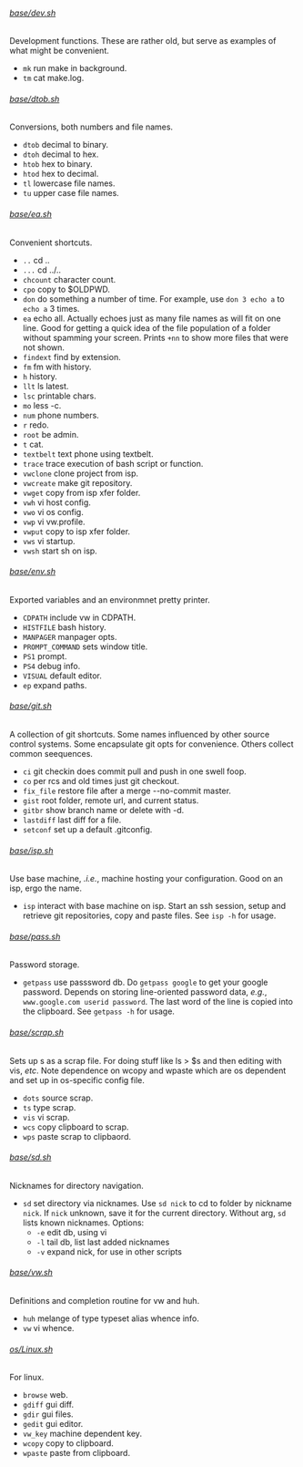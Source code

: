 
###### [base/dev.sh](master/base/dev.sh)
Development functions. These are rather old, but serve as
examples of what might be convenient.
* `mk`  run make in background.
* `tm`  cat make.log.

###### [base/dtob.sh](master/base/dtob.sh)
Conversions, both numbers and file names.
* `dtob`  decimal to binary.
* `dtoh`  decimal to hex.
* `htob`  hex to binary.
* `htod`  hex to decimal.
* `tl`  lowercase file names.
* `tu`   upper case file names.

###### [base/ea.sh](master/base/ea.sh)
Convenient shortcuts.
* `..`  cd ..
* `...`  cd ../..
* `chcount`  character count.
* `cpo`  copy to $OLDPWD.
* `don`  do something a number of time.
For example, use `don 3 echo a` to `echo a` 3 times.
* `ea`  echo all.
Actually echoes just as many file names as will fit on one line.
Good for getting a quick idea of the file population of a folder
without spamming your screen.  Prints `+nn` to show more files
that were not shown.
* `findext`  find by extension.
* `fm`  fm with history.
* `h`  history.
* `llt`  ls latest.
* `lsc`  printable chars.
* `mo`  less -c.
* `num`  phone numbers.
* `r`  redo.
* `root`  be admin.
* `t`  cat.
* `textbelt`  text phone using textbelt.
* `trace`  trace execution of bash script or function.
* `vwclone`  clone project from isp.
* `vwcreate`  make git repository.
* `vwget`  copy from isp xfer folder.
* `vwh`  vi host config.
* `vwo`  vi os config.
* `vwp`  vi vw.profile.
* `vwput`  copy to isp xfer folder.
* `vws`  vi startup.
* `vwsh`  start sh on isp.

###### [base/env.sh](master/base/env.sh)
Exported variables and an environmnet pretty printer.
* `CDPATH`  include vw in CDPATH.
* `HISTFILE`  bash history.
* `MANPAGER`  manpager opts.
* `PROMPT_COMMAND`  sets window title.
* `PS1`  prompt.
* `PS4`  debug info.
* `VISUAL`  default editor.
* `ep`  expand paths.

###### [base/git.sh](master/base/git.sh)
A collection of git shortcuts.  Some names influenced by other source
control systems.  Some encapsulate git opts for convenience.  Others
collect common seequences.
* `ci`  git checkin does commit pull and push in one swell foop.
* `co`  per rcs and old times just git checkout.
* `fix_file`  restore file after a merge --no-commit master.
* `gist`  root folder, remote url, and current status.
* `gitbr`  show branch name or delete with -d.
* `lastdiff`  last diff for a file.
* `setconf`  set up a default .gitconfig.

###### [base/isp.sh](master/base/isp.sh)
Use base machine, *.i.e.*, machine hosting your configuration.  Good on
an isp, ergo the name.
* `isp`  interact with base machine on isp.
Start an ssh session, setup and retrieve git repositories, copy
and paste files. See `isp -h` for usage.

###### [base/pass.sh](master/base/pass.sh)
Password storage.
* `getpass`  use passsword db.
Do `getpass google` to get your google password.  Depends on
storing line-oriented password data, *e.g.*, `www.google.com
userid password`.  The last word of the line is copied into the
clipboard.  See `getpass -h` for usage.

###### [base/scrap.sh](master/base/scrap.sh)
Sets up s as a scrap file. For doing stuff like ls > $s and then
editing with vis, *etc*.
Note dependence on wcopy and wpaste which are  os dependent and
set up in os-specific config file.
* `dots`  source scrap.
* `ts`  type scrap.
* `vis`  vi scrap.
* `wcs`  copy clipboard to scrap.
* `wps`  paste scrap to clipbaord.

###### [base/sd.sh](master/base/sd.sh)
Nicknames for directory navigation.
* `sd`  set directory via nicknames.
Use `sd nick` to cd to folder by nickname `nick`. If `nick`
unknown, save it for the current directory. Without arg, `sd`
lists known nicknames.  Options:
  + `-e` edit db, using vi
  + `-l` tail db, list last added nicknames
  + `-v` expand nick, for use in other scripts

###### [base/vw.sh](master/base/vw.sh)
Definitions and completion routine for vw and huh.
* `huh`  melange of type typeset alias whence info.
* `vw`  vi whence.

###### [os/Linux.sh](master/os/Linux.sh)
For linux.
* `browse`  web.
* `gdiff`  gui diff.
* `gdir`  gui files.
* `gedit`  gui editor.
* `vw_key`  machine dependent key.
* `wcopy`  copy to clipboard.
* `wpaste`  paste from clipboard.

